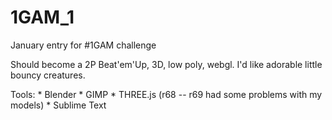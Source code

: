# 1GAM_1
January entry for #1GAM challenge

Should become a 2P Beat'em'Up, 3D, low poly, webgl.
I'd like adorable little bouncy creatures.

Tools:
	* Blender
	* GIMP
	* THREE.js (r68 -- r69 had some problems with my models)
	* Sublime Text
